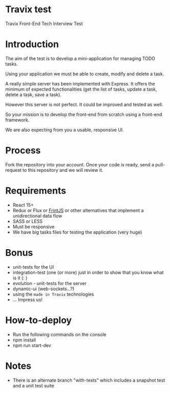 # Travix test

Travix Front-End Tech Interview Test 

# Introduction

The aim of the test is to develop a mini-application for managing TODO tasks.

Using your application we must be able to create, modify and delete a task.

A really simple server has been implemented with Express. It offers the minimum of expected functionalities (get the list of tasks, update a task, delete a task, save a task).

However this server is not perfect. It could be improved and tested as well.

So your mission is to develop the front-end from scratch using a front-end framework.

We are also expecting from you a usable, responsive UI.

# Process

Fork the repository into your account. Once your code is ready, send a pull-request to this repository and we will review it.

# Requirements

* React 15+
* Redux or Flux or [FrintJS](https://frint.js.org) or other alternatives that implement a unidirectional data flow
* SASS or LESS
* Must be responsive
* We have big tasks files for testing the application (very huge)

# Bonus

* unit-tests for the UI 
* integration-test (one (or more) just in order to show that you know what is it (: )
* evolution - unit-tests for the server
* dynamic-ui (web-sockets...?)
* using the `made in Travix` technologies
* ... Impress us!

# How-to-deploy

* Run the following commands on the console
* npm install
* npm run start-dev

# Notes
* There is an alternate branch "with-tests" which includes a snapshot test and a unit test suite
